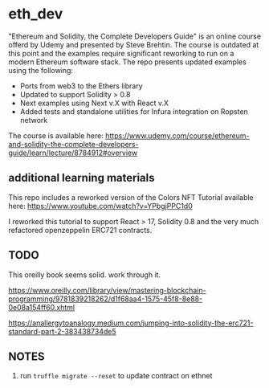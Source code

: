 # eth_dev
"Ethereum and Solidity, the Complete Developers Guide" is an online course offerd by Udemy and presented by Steve Brehtin. The course is outdated at this point and the examples require significant reworking to run on a modern Ethereum software stack. The repo presents updated examples using the following:
 * Ports from web3 to the Ethers library
 * Updated to support Solidity > 0.8
 * Next examples using Next v.X with React v.X
 * Added tests and standalone utilities for Infura integration on Ropsten network

The course is available here: https://www.udemy.com/course/ethereum-and-solidity-the-complete-developers-guide/learn/lecture/8784912#overview

## additional learning materials
This repo includes a reworked version of the Colors NFT Tutorial available here: https://www.youtube.com/watch?v=YPbgjPPC1d0

I reworked this tutorial to support React > 17, Solidity 0.8 and the very much refactored openzeppelin ERC721 contracts. 


## TODO
This oreilly book seems solid. work through it.

https://www.oreilly.com/library/view/mastering-blockchain-programming/9781839218262/d1f68aa4-1575-45f8-8e88-0e08a154ff60.xhtml

https://anallergytoanalogy.medium.com/jumping-into-solidity-the-erc721-standard-part-2-383438734de5

## NOTES
1. run `truffle migrate --reset` to update contract on ethnet

